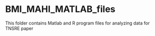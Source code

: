 BMI_MAHI_MATLAB_files
=====================

This folder contains Matlab and R program files for analyzing data for TNSRE paper
